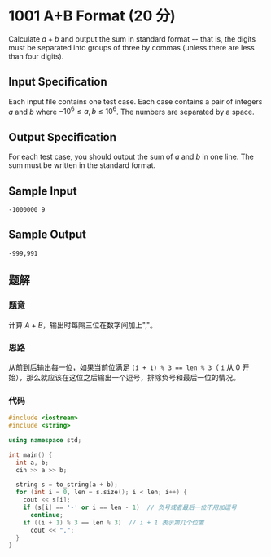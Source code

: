 # 1001 A+B Format (20 分)

Calculate $a+b$ and output the sum in standard format -- that is, the digits must be separated into groups of three by commas (unless there are less than four digits).

## Input Specification

Each input file contains one test case. Each case contains a pair of integers $a$ and $b$ where $-10^6 \le a, b \le 10^6$. The numbers are separated by a space.

## Output Specification

For each test case, you should output the sum of $a$ and $b$ in one line. The sum must be written in the standard format.

## Sample Input

    -1000000 9

## Sample Output

    -999,991

## 题解

### 题意

计算 $A+B$，输出时每隔三位在数字间加上","。

### 思路

从前到后输出每一位，如果当前位满足 `(i + 1) % 3 == len % 3`（ `i` 从 0 开始），那么就应该在这位之后输出一个逗号，排除负号和最后一位的情况。

### 代码

```cpp
#include <iostream>
#include <string>

using namespace std;

int main() {
  int a, b;
  cin >> a >> b;

  string s = to_string(a + b);
  for (int i = 0, len = s.size(); i < len; i++) {
    cout << s[i];
    if (s[i] == '-' or i == len - 1)  // 负号或者最后一位不用加逗号
      continue;
    if ((i + 1) % 3 == len % 3)  // i + 1 表示第几个位置
      cout << ",";
  }
}
```
